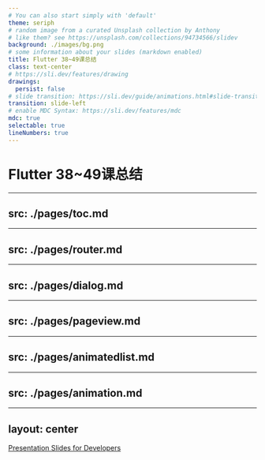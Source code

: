 ```yaml
---
# You can also start simply with 'default'
theme: seriph
# random image from a curated Unsplash collection by Anthony
# like them? see https://unsplash.com/collections/94734566/slidev
background: ./images/bg.png
# some information about your slides (markdown enabled)
title: Flutter 38~49课总结
class: text-center
# https://sli.dev/features/drawing
drawings:
  persist: false
# slide transition: https://sli.dev/guide/animations.html#slide-transitions
transition: slide-left
# enable MDC Syntax: https://sli.dev/features/mdc
mdc: true
selectable: true
lineNumbers: true
---
```


# Flutter 38~49课总结

---
src: ./pages/toc.md
---

---
src: ./pages/router.md
---

---
src: ./pages/dialog.md
---

---
src: ./pages/pageview.md
---

---
src: ./pages/animatedlist.md
---

---
src: ./pages/animation.md
---

---
layout: center
---

[Presentation Slides for Developers](https://sli.dev)
